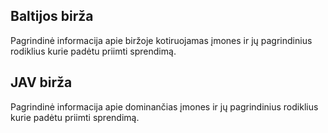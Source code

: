 ## Baltijos birža

Pagrindinė informacija apie biržoje kotiruojamas įmones ir jų pagrindinius rodiklius kurie padėtu priimti sprendimą.

## JAV birža

Pagrindinė informacija apie dominančias įmones ir jų pagrindinius rodiklius kurie padėtu priimti sprendimą.
